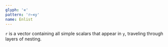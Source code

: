 ```yaml
---
glyph: '∊'
pattern: 'r←∊y'
name: Enlist
---
```


`r` is a vector containing all simple scalars that appear in `y`, traveling through layers of nesting.
